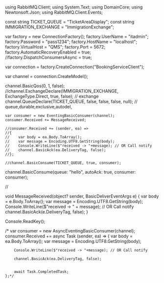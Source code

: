 ﻿
using RabbitMQ.Client;
using System.Text;
using DomainCore;
using Newtonsoft.Json;
using RabbitMQ.Client.Events;

const string TICKET_QUEUE = "TicketAreaDisplay";
const string IMMIGRATION_EXCHANGE = "ImmigrationExchange";

var factory = new ConnectionFactory();
factory.UserName = "itadmin";
factory.Password = "pass1234";
factory.HostName = "localhost";
factory.VirtualHost = "QMS";
factory.Port = 5672;
factory.AutomaticRecoveryEnabled = true;
//factory.DispatchConsumersAsync = true;

var connection = factory.CreateConnection("BookingServiceClient");

var channel = connection.CreateModel();

channel.BasicQos(0, 1, false);
    //channel.ExchangeDeclare(IMMIGRATION_EXCHANGE, ExchangeType.Direct, true, false); // exchange
    channel.QueueDeclare(TICKET_QUEUE, false, false, false, null); // queue,durable,exclusive,autodel,

    var consumer = new EventingBasicConsumer(channel);
    consumer.Received += MessageReceived;

    //consumer.Received += (sender, ea) =>
    //{
    //    var body = ea.Body.ToArray();
    //    var message = Encoding.UTF8.GetString(body);
    //    Console.WriteLine($"received -> "+message); // OR Call notify
    //    channel.BasicAck(ea.DeliveryTag, false);
    //};

    //channel.BasicConsume(TICKET_QUEUE, true, consumer);


channel.BasicConsume(queue: "hello",
                        autoAck: true,
                        consumer: consumer);

//

void MessageReceived(object? sender, BasicDeliverEventArgs e)
{
    var body = e.Body.ToArray();
    var message = Encoding.UTF8.GetString(body);
    Console.WriteLine($"received -> " + message); // OR Call notify
    channel.BasicAck(e.DeliveryTag, false);
}

Console.ReadKey();

/*
    var consumer = new AsyncEventingBasicConsumer(channel);
    consumer.Received += async Task (sender, ea) =>
    {
        var body = ea.Body.ToArray();
        var message = Encoding.UTF8.GetString(body);

        Console.WriteLine($"received -> "+message); // OR Call notify

        channel.BasicAck(ea.DeliveryTag, false);


        await Task.CompletedTask;
    };*/


